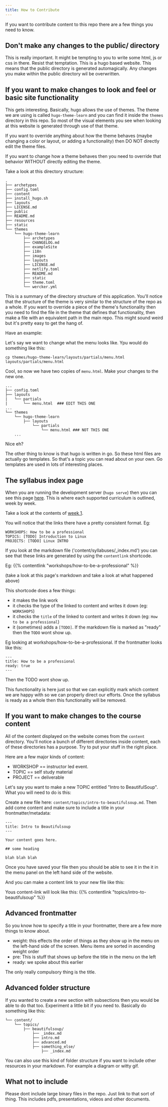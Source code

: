 ```yaml
---
title: How to Contribute
---
```


If you want to contribute content to this repo there are a few things you need to know.


## Don't make any changes to the public/ directory

This is really important. It might be tempting to you to write some html, js or css in there. Resist that temptation. This is a hugo based website. This means that the public directory is generated automagically. Any changes you make within the public directory wil be overwritten.

## If you want to make changes to look and feel or basic site functionality

This gets interesting. Basically, hugo allows the use of themes. The theme we are using is called `hugo-theme-learn` and you can find it inside the `themes` directory in this repo.  So most of the visual elements you see when looking at this website is generated through use of that theme.

If you want to override anything about how the theme behaves (maybe changing a color or layout, or adding a functionality) then DO NOT directly edit the theme files.

If you want to change how a theme behaves then you need to override that behavior WITHOUT directly editing the theme.

Take a look at this directory structure:

```
.
├── archetypes
├── config.toml
├── content
├── install_hugo.sh
├── layouts
├── LICENSE.md
├── public
├── README.md
├── resources
├── static
└── themes
    └── hugo-theme-learn
        ├── archetypes
        ├── CHANGELOG.md
        ├── exampleSite
        ├── i18n
        ├── images
        ├── layouts
        ├── LICENSE.md
        ├── netlify.toml
        ├── README.md
        ├── static
        ├── theme.toml
        └── wercker.yml
```

This is a summary of the directory structure of this application. You'll notice that the structure of the theme is very similar to the structure of the repo as a whole. If you want to override a piece of the theme's functionality then you need to find the file in the theme that defines that functionality, then make a file with an equivalent path in the main repo. This might sound weird but it's pretty easy to get the hang of.

Have an example:

Let's say we want to change what the menu looks like. Ypu would do something like this:

```
cp themes/hugo-theme-learn/layouts/partials/menu.html layouts/partials/menu.html
```

Cool, so now we have two copies of `menu.html`. Make your changes to the new one.

```
...
├── config.toml
├── layouts
|   └── partials
|       └── menu.html  ### EDIT THIS ONE
...
└── themes
    └── hugo-theme-learn
        ├── layouts
            └── partials
                └── menu.html ### NOT THIS ONE
    ...
```

Nice eh?

The other thing to know is that hugo is written in go. So these html files are actually go templates. So that's a topic you can read about on your own. Go templates are used in lots of interesting places.
## The syllabus index page

When you are running the development server (`hugo serve`) then you can see this page [here](http://localhost:1313/syllabuses/). This is where each supported curriculum is outlined, week by week.

Take a look at the contents of [week 1](http://localhost:1313/syllabuses/#week-1-linux).

You will notice that the links there have a pretty consistent format. Eg:

```
WORKSHOPS: How to be a professional
TOPICS: [TODO] Introduction to Linux
PROJECTS: [TODO] Linux INTRO
```

If you look at the markdown file ('content/syllabuses/_index.md') you can see that these links are generated by using the `contentlink` shortcode.

Eg: {{% contentlink "workshops/how-to-be-a-professional" %}}

(take a look at this page's markdown and take a look at what happened above)


This shortcode does a few things:
- it makes the link work
- it checks the type of the linked to content and writes it down (eg: `WORKSHOPS`)
- it checks the `title` of the linked to content and writes it down (eg: `How to be a professional`)
- it (sometimes) adds a `[TODO]`. If the markdown file is marked as "ready" then the `TODO` wont show up.

Eg looking at workshops/how-to-be-a-professional. If the frontmatter looks like this:

```
---
title: How to be a professional
ready: true
---
```
Then the TODO wont show up.

This functionality is here just so that we can explicitly mark which content we are happy with so we can properly direct our efforts. Once the syllabus is ready as a whole then this functionality will be removed.


## If you want to make changes to the course content

All of the content displayed on the website comes from the `content` directory. You'll notice a bunch of different directories inside content, each of these directories has a purpose. Try to put your stuff in the right place.

Here are a few major kinds of content:
  - WORKSHOP == instructor led event.
  - TOPIC == self study material
  - PROJECT == deliverable

Let's say you want to make a new TOPIC entitled "Intro to BeautifulSoup". What you will need to do is this:

Create a new file here: `content/topics/intro-to-beautifulsoup.md`. Then add come content and make sure to include a title in your frontmatter/metadata:

```
---
title: Intro to Beautifulsoup
---

Your content goes here.

## some heading

blah blah blah
```

Once you have saved your file then you should be able to see it in the it in the menu panel on the left hand side of the website.

And you can make a content link to your new file like this:


Yous content-link will look like this: {{% contentlink "topics/intro-to-beautifulsoup" %}}

## Advanced frontmatter

So you know how to specify a title in your frontmatter, there are a few more things to know about.

- weight: this effects the order of things as they show up in the menu on the left-hand side of the screen. Menu items are sorted in ascending weight order
- pre: This is stuff that shows up before the title in the menu on the left
- ready: we spoke about this earlier

The only really compulsory thing is the title.

## Advanced folder structure

If you wanted to create a new section with subsections then you would be able to do that too. Experiment a little bit if you need to. Basically do something like this:

```
└── content/
    └── topics/
        ├── beautifulsoup/
            ├── _index.md
            ├── intro.md
            ├── advanced.md
            ├── something_else/
                ├── _index.md
```

You can also use this kind of folder structure if you want to include other resources in your markdown. For example a diagram or witty gif.

## What not to include

Please dont include large binary files in the repo. Just link to that sort of thing. This includes pdfs, presentations, videos and other documents.

